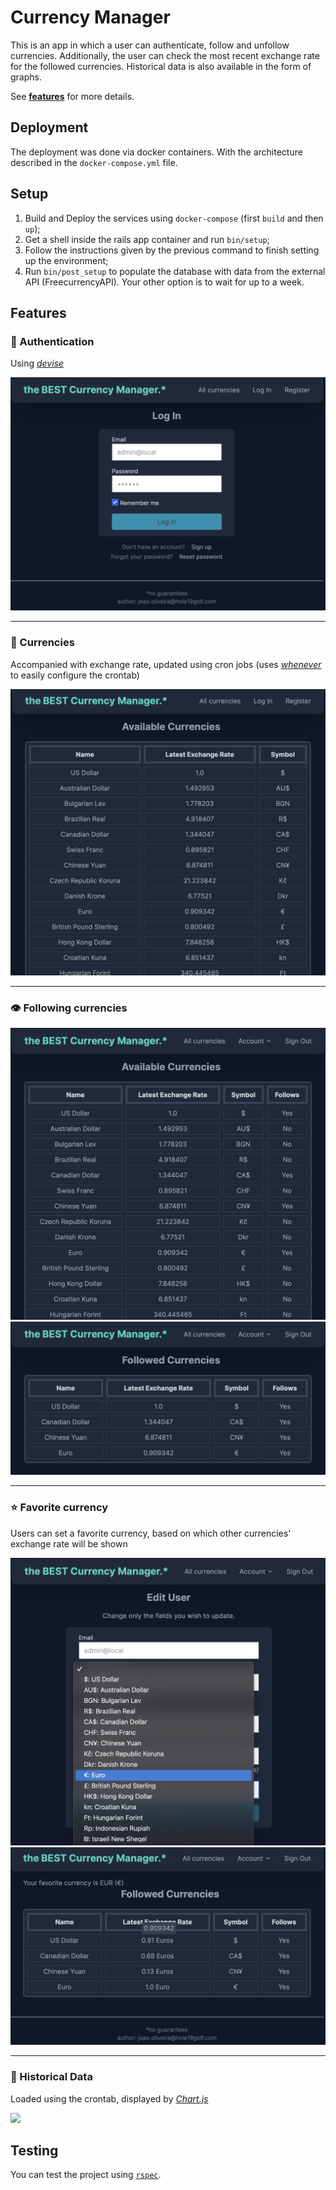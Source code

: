 # Currency Manager

This is an app in which a user can authenticate, follow and unfollow currencies. Additionally, the user can check the most recent exchange rate for the followed currencies. Historical data is also available in the form of graphs.

See **[features](#features)** for more details.

## Deployment

The deployment was done via docker containers. With the architecture described in the `docker-compose.yml` file.

## Setup

1. Build and Deploy the services using `docker-compose` (first `build` and then `up`);
2. Get a shell inside the rails app container and run `bin/setup`;
3. Follow the instructions given by the previous command to finish setting up the environment;
4. Run `bin/post_setup` to populate the database with data from the external API (FreecurrencyAPI). Your other option is to wait for up to a week.

## Features

### 🔑 Authentication
Using [*devise*](https://github.com/heartcombo/devise)

![](/assets/auth.png)

---

### 🤑 Currencies
Accompanied with exchange rate, updated using cron jobs (uses [*whenever*](https://github.com/javan/whenever) to easily configure the crontab)

![](/assets/currencies.png)

---

### 👁️ Following currencies

![](/assets/follow.png)
![](/assets/follow2.png)

---

### ⭐️ Favorite currency 
Users can set a favorite currency, based on which other currencies' exchange rate will be shown

![](/assets/favorite.png)
![](/assets/favorite2.png)

---

### 🤩 Historical Data 
Loaded using the crontab, displayed by [*Chart.js*](https://www.chartjs.org/docs/4.2.1/)

![](/assets/graphs%F0%9F%A4%A9.png)

## Testing

You can test the project using [`rspec`](https://github.com/rspec/rspec-rails).